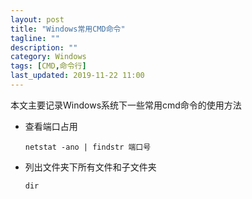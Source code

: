 ```yaml
---
layout: post
title: "Windows常用CMD命令"
tagline: ""
description: ""
category: Windows
tags: [CMD,命令行]
last_updated: 2019-11-22 11:00
---
```


本文主要记录Windows系统下一些常用cmd命令的使用方法



* 查看端口占用

  ```
  netstat -ano | findstr 端口号
  ```

* 列出文件夹下所有文件和子文件夹

  ```
  dir
  ```

  

  